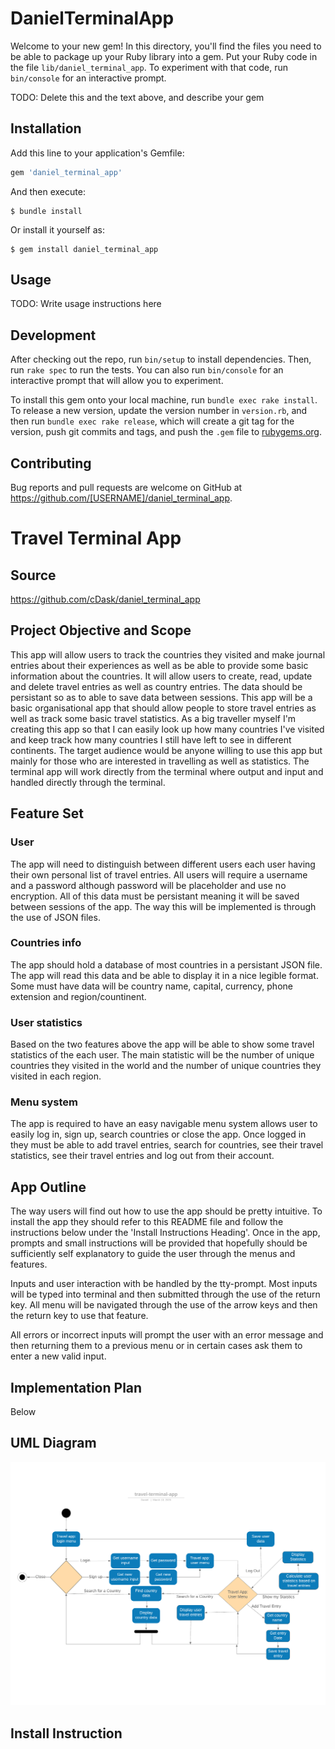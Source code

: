 # DanielTerminalApp

Welcome to your new gem! In this directory, you'll find the files you need to be able to package up your Ruby library into a gem. Put your Ruby code in the file `lib/daniel_terminal_app`. To experiment with that code, run `bin/console` for an interactive prompt.

TODO: Delete this and the text above, and describe your gem

## Installation

Add this line to your application's Gemfile:

```ruby
gem 'daniel_terminal_app'
```

And then execute:

    $ bundle install

Or install it yourself as:

    $ gem install daniel_terminal_app

## Usage

TODO: Write usage instructions here

## Development

After checking out the repo, run `bin/setup` to install dependencies. Then, run `rake spec` to run the tests. You can also run `bin/console` for an interactive prompt that will allow you to experiment.

To install this gem onto your local machine, run `bundle exec rake install`. To release a new version, update the version number in `version.rb`, and then run `bundle exec rake release`, which will create a git tag for the version, push git commits and tags, and push the `.gem` file to [rubygems.org](https://rubygems.org).

## Contributing

Bug reports and pull requests are welcome on GitHub at https://github.com/[USERNAME]/daniel_terminal_app.

# Travel Terminal App

## Source

https://github.com/cDask/daniel_terminal_app

## Project Objective and Scope

This app will allow users to track the countries they visited and make journal entries about their experiences as well as be able to provide some basic information about the countries. It will allow users to create, read, update and delete travel entries as well as country entries. The data should be persistant so as to able to save data between sessions. This app will be a basic organisational app that should allow people to store travel entries as well as track some basic travel statistics. As a big traveller myself I'm creating this app so that I can easily look up how many countries I've visited and keep track how many countries I still have left to see in different continents. The target audience would be anyone willing to use this app but mainly for those who are interested in travelling as well as statistics. The terminal app will work directly from the terminal where output and input and handled directly through the terminal.

## Feature Set

### User

The app will need to distinguish between different users each user having their own personal list of travel entries. All users will require a username and a password although password will be placeholder and use no encryption. All of this data must be persistant meaning it will be saved between sessions of the app. The way this will be implemented is through the use of JSON files.

### Countries info

The app should hold a database of most countries in a persistant JSON file. The app will read this data and be able to display it in a nice legible format. Some must have data will be country name, capital, currency, phone extension and region/countinent.

### User statistics

Based on the two features above the app will be able to show some travel statistics of the each user. The main statistic will be the number of unique countries they visited in the world and the number of unique countries they visited in each region.

### Menu system

The app is required to have an easy navigable menu system allows user to easily log in, sign up, search countries or close the app. Once logged in they must be able to add travel entries, search for countries, see their travel statistics, see their travel entries and log out from their account.

## App Outline

The way users will find out how to use the app should be pretty intuitive. To install the app they should refer to this README file and follow the instructions below under the 'Install Instructions Heading'. Once in the app, prompts and small instructions will be provided that hopefully should be sufficiently self explanatory to guide the user through the menus and features.

Inputs and user interaction with be handled by the tty-prompt. Most inputs will be typed into terminal and then submitted through the use of the return key. All menu will be navigated through the use of the arrow keys and then the return key to use that feature.

All errors or incorrect inputs will prompt the user with an error message and then returning them to a previous menu or in certain cases ask them to enter a new valid input.

## Implementation Plan

Below 
## UML Diagram

![UML Diagram](./travel-terminal-app.png)

## Install Instruction



